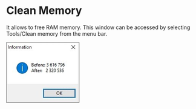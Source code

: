 # Clean Memory 

It allows to free RAM memory. This window can be accessed by selecting Tools/Clean memory from the menu bar.

![alt text](https://github.com/G1ANT-Robot/G1ANT.Manual/blob/master/User-Interface/Images/clean-memory.jpg)
